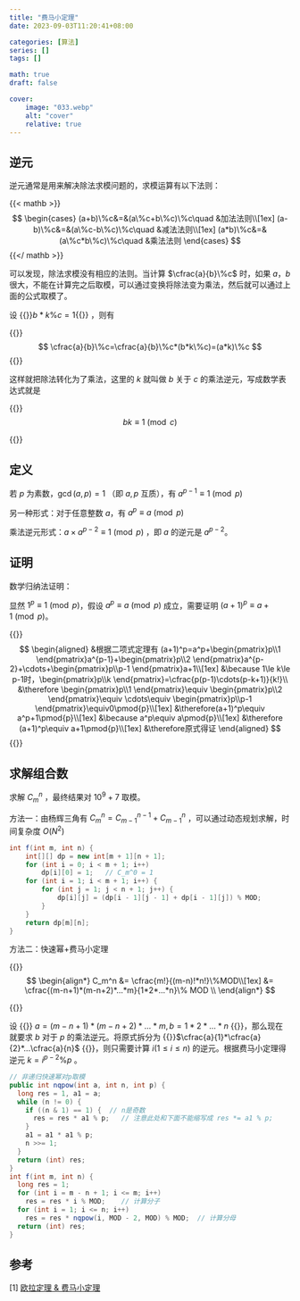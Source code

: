 ```yaml
---
title: "费马小定理"
date: 2023-09-03T11:20:41+08:00

categories: [算法]
series: []
tags: []

math: true
draft: false

cover:
    image: "033.webp"
    alt: "cover"
    relative: true
---
```


## 逆元

逆元通常是用来解决除法求模问题的，求模运算有以下法则：

{{< mathb >}}
$$
\begin{cases}
(a+b)\%c&=&(a\%c+b\%c)\%c\quad &加法法则\\[1ex]
(a-b)\%c&=&(a\%c-b\%c)\%c\quad &减法法则\\[1ex]
(a*b)\%c&=&(a\%c*b\%c)\%c\quad &乘法法则
\end{cases}
$$
{{</ mathb >}}

可以发现，除法求模没有相应的法则。当计算 $\cfrac{a}{b}\%c$ 时，如果 $a$，$b$ 很大，不能在计算完之后取模，可以通过变换将除法变为乘法，然后就可以通过上面的公式取模了。

设 {{<mathi>}}$b*k\%c=1${{</mathi>}} ，则有

{{<mathb>}}
$$
\cfrac{a}{b}\%c=\cfrac{a}{b}\%c*(b*k\%c)=(a*k)\%c
$$
{{</mathb>}}

这样就把除法转化为了乘法，这里的 $k$ 就叫做 $b$ 关于 $c$ 的乘法逆元，写成数学表达式就是

{{<mathb>}}
$$
bk\equiv1\pmod c
$$

{{</mathb>}}

## 定义

若 $p$ 为素数，$\gcd (a,p)=1$ （即 $a,p$ 互质），有 $a^{p-1}\equiv1\pmod{p}$  

另一种形式：对于任意整数 $a$，有 $a^p\equiv a\pmod{p}$ 

乘法逆元形式：$a×a^{p-2}\equiv1\pmod p$ ，即 $a$ 的逆元是 $a^{p-2}$。

## 证明

数学归纳法证明：

显然 $1^p\equiv 1\pmod{p}$，假设 $a^p\equiv a\pmod{p}$ 成立，需要证明 $(a+1)^p\equiv a+1\pmod{p}$。

{{<mathb>}}
$$
\begin{aligned}
&根据二项式定理有
(a+1)^p=a^p+\begin{pmatrix}p\\1 \end{pmatrix}a^{p-1}+\begin{pmatrix}p\\2 \end{pmatrix}a^{p-2}+\cdots+\begin{pmatrix}p\\p-1 \end{pmatrix}a+1\\[1ex]
&\because 1\le k\le p-1时，\begin{pmatrix}p\\k \end{pmatrix}=\cfrac{p(p-1)\cdots(p-k+1)}{k!}\\
&\therefore \begin{pmatrix}p\\1 \end{pmatrix}\equiv \begin{pmatrix}p\\2 \end{pmatrix}\equiv \cdots\equiv \begin{pmatrix}p\\p-1 \end{pmatrix}\equiv0\pmod{p}\\[1ex]
&\therefore(a+1)^p\equiv a^p+1\pmod{p}\\[1ex]
&\because a^p\equiv a\pmod{p}\\[1ex]
&\therefore (a+1)^p\equiv a+1\pmod{p}\\[1ex]
&\therefore原式得证
\end{aligned}
$$
{{</mathb>}}

## 求解组合数

求解 $C_m^n$ ，最终结果对 $10^9+7$ 取模。

方法一：由杨辉三角有 $C_m^n = C_{m-1}^{n-1} + C_{m-1}^{n}$ ，可以通过动态规划求解，时间复杂度 $O(N^2)$ 

```java
int f(int m, int n) {
    int[][] dp = new int[m + 1][n + 1];	
    for (int i = 0; i < m + 1; i++)
        dp[i][0] = 1;   // C_m^0 = 1
    for (int i = 1; i < m + 1; i++) {
        for (int j = 1; j < n + 1; j++) {
            dp[i][j] = (dp[i - 1][j - 1] + dp[i - 1][j]) % MOD;
        }
    }
    return dp[m][n];
}
```

方法二：快速幂+费马小定理

{{<mathb>}}
$$
\begin{align*}
C_m^n &= \cfrac{m!}{(m-n)!*n!}\%MOD\\[1ex]
&= \cfrac{(m-n+1)*(m-n+2)*...*m}{1*2*...*n}\% MOD \\ 
\end{align*}
$$

{{</mathb>}}

设 {{<mathi>}} $a=(m-n+1)*(m-n+2)*\ldots *m,b=1*2*\ldots *n$ {{</mathi>}}，那么现在就要求 $b$ 对于 $p$ 的乘法逆元。将原式拆分为 {{<mathi>}}$\cfrac{a}{1}*\cfrac{a}{2}*...\cfrac{a}{n}$ {{</mathi>}}，则只需要计算 $i(1\le i\le n)$ 的逆元。根据费马小定理得逆元 $k = i^{p-2} \%p$ 。

```java
// 非递归快速幂对p取模
public int nqpow(int a, int n, int p) {
  long res = 1, a1 = a;
  while (n != 0) {
    if ((n & 1) == 1) {  // n是奇数
      res = res * a1 % p;	// 注意此处和下面不能缩写成 res *= a1 % p;
    }
    a1 = a1 * a1 % p;
    n >>= 1;
  }
  return (int) res;
}
int f(int m, int n) {
  long res = 1;
  for (int i = m - n + 1; i <= m; i++)
    res = res * i % MOD;    // 计算分子
  for (int i = 1; i <= n; i++)
    res = res * nqpow(i, MOD - 2, MOD) % MOD;  // 计算分母
  return (int) res;
}
```

## 参考

[1] [欧拉定理 & 费马小定理](https://oi-wiki.org/math/number-theory/fermat/#%E8%B4%B9%E9%A9%AC%E5%B0%8F%E5%AE%9A%E7%90%86) 
